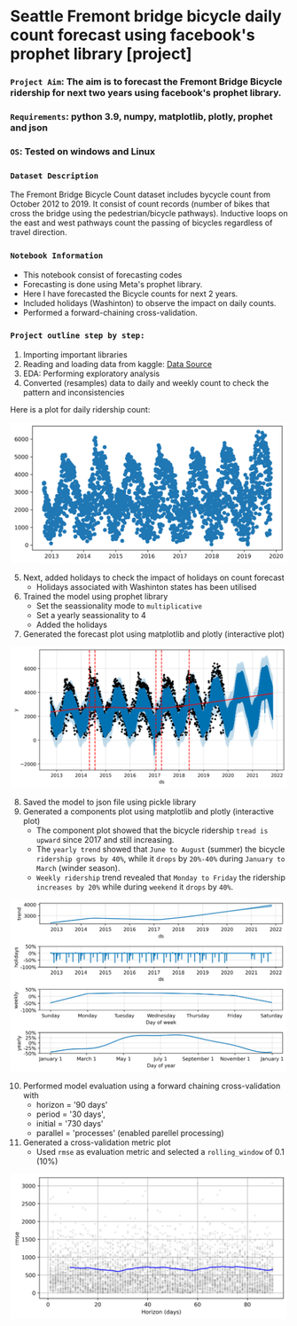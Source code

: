 # Seattle Fremont bridge bicycle daily count forecast using facebook's prophet library [project]

### `Project Aim`: The aim is to forecast the Fremont Bridge Bicycle ridership for next two years using facebook's prophet library.

### `Requirements`: python 3.9, numpy, matplotlib, plotly, prophet and json

### `OS`: Tested on windows and Linux

### `Dataset Description`
The Fremont Bridge Bicycle Count dataset includes bycycle count from October 2012 to 2019. It consist of count records (number of bikes that cross the bridge using the pedestrian/bicycle pathways). 
Inductive loops on the east and west pathways count the passing of bicycles regardless of travel direction.

### `Notebook Information`

* This notebook consist of forecasting codes
* Forecasting is done using Meta's prophet library. 
* Here I have forecasted the Bicycle counts for next 2 years.
* Included holidays (Washinton) to observe the impact on daily counts.
* Performed a forward-chaining cross-validation.

### `Project outline step by step:`

1. Importing important libraries
2. Reading and loading data from kaggle: [Data Source](https://www.kaggle.com/datasets/city-of-seattle/seattle-fremont-bridge-hourly-bicycle-counts)
3. EDA: Performing exploratory analysis
4. Converted (resamples) data to daily and weekly count to check the pattern and inconsistencies

Here is a plot for daily ridership count:

<img src="daily_pattern.png" width="500">

5. Next, added holidays to check the impact of holidays on count forecast
    * Holidays associated with Washinton states has been utilised
6. Trained the model using prophet library
    * Set the seassionality mode to `multiplicative`
    * Set a yearly seassionality to 4
    * Added the holidays 
7. Generated the forecast plot using matplotlib and plotly (interactive plot)

<img src="forecastplot.png" width="500">

8. Saved the model to json file using pickle library
9. Generated a components plot using matplotlib and plotly (interactive plot)
    * The component plot showed that the bicycle ridership `tread is upward` since 2017 and still increasing.
    * The `yearly trend` showed that `June to August` (summer) the bicycle `ridership grows by 40%`, while it `drops` by `20%-40%` during `January to March` (winder season).
    * `Weekly ridership` trend revealed that `Monday to Friday` the ridership `increases by 20%` while during `weekend` it `drops` by `40%`.

<img src="components_plot.png" width="500">

10. Performed model evaluation using a forward chaining cross-validation with
    * horizon = '90 days'
    * period = '30 days',
    * initial = '730 days'
    * parallel = 'processes' (enabled parellel processing)
11. Generated a cross-validation metric plot
    * Used `rmse` as evaluation metric and selected a `rolling_window` of 0.1 (10%)

<img src="cross_validation_plot.png" width="500">

